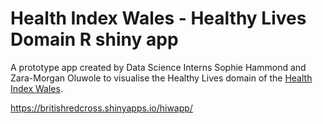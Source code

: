 # Health Index Wales - Healthy Lives Domain R shiny app

A prototype app created by Data Science Interns Sophie Hammond and Zara-Morgan Oluwole to visualise the Healthy Lives domain of the [Health Index Wales](https://github.com/humaniverse/health-index-wales).

https://britishredcross.shinyapps.io/hiwapp/
